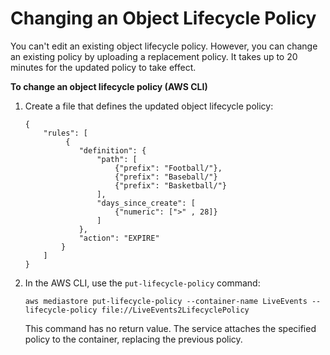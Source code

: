 # Changing an Object Lifecycle Policy<a name="policies-object-lifecycle-change"></a>

You can't edit an existing object lifecycle policy\. However, you can change an existing policy by uploading a replacement policy\. It takes up to 20 minutes for the updated policy to take effect\. 

**To change an object lifecycle policy \(AWS CLI\)**

1. Create a file that defines the updated object lifecycle policy:

   ```
   {        
       "rules": [
            {
               "definition": {
                   "path": [ 
                       {"prefix": "Football/"}, 
                       {"prefix": "Baseball/"}
                       {"prefix": "Basketball/"}
                   ],
                   "days_since_create": [
                       {"numeric": [">" , 28]}
                   ]
               },
               "action": "EXPIRE"
           }
       ]
   }
   ```

1. In the AWS CLI, use the `put-lifecycle-policy` command:

   ```
   aws mediastore put-lifecycle-policy --container-name LiveEvents --lifecycle-policy file://LiveEvents2LifecyclePolicy
   ```

   This command has no return value\. The service attaches the specified policy to the container, replacing the previous policy\.